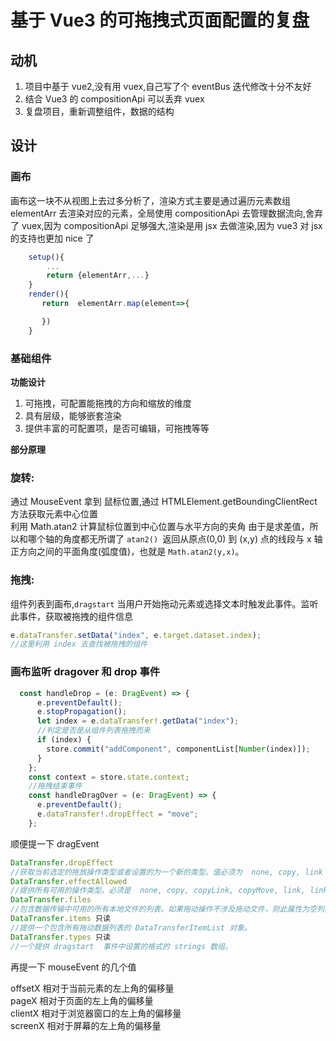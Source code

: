 # 基于 Vue3 的可拖拽式页面配置的复盘

## 动机

1. 项目中基于 vue2,没有用 vuex,自己写了个 eventBus 迭代修改十分不友好
2. 结合 Vue3 的 compositionApi 可以丢弃 vuex
3. 复盘项目，重新调整组件，数据的结构

## 设计

### 画布

画布这一块不从视图上去过多分析了，渲染方式主要是通过遍历元素数组 elementArr 去渲染对应的元素，全局使用 compositionApi 去管理数据流向,舍弃了 vuex,因为 compositionApi 足够强大,渲染是用 jsx 去做渲染,因为 vue3 对 jsx 的支持也更加 nice 了

```javascript
    setup(){
        ...
        return {elementArr,...}
    }
    render(){
       return  elementArr.map(element=>{

       })
    }
```

### 基础组件

**功能设计**

1. 可拖拽，可配置能拖拽的方向和缩放的维度
2. 具有层级，能够嵌套渲染
3. 提供丰富的可配置项，是否可编辑，可拖拽等等

**部分原理**

### 旋转:

通过 MouseEvent 拿到 鼠标位置,通过 HTMLElement.getBoundingClientRect 方法获取元素中心位置  
利用 Math.atan2 计算鼠标位置到中心位置与水平方向的夹角
由于是求差值，所以和哪个轴的角度都无所谓了
`atan2() `返回从原点(0,0) 到 (x,y) 点的线段与 x 轴正方向之间的平面角度(弧度值)，也就是 `Math.atan2(y,x)`。

### 拖拽:

组件列表到画布,`dragstart` 当用户开始拖动元素或选择文本时触发此事件。监听此事件，获取被拖拽的组件信息

```javascript
e.dataTransfer.setData("index", e.target.dataset.index);
//这里利用 index 去查找被拖拽的组件
```

### 画布监听 dragover 和 drop 事件

```javascript
  const handleDrop = (e: DragEvent) => {
      e.preventDefault();
      e.stopPropagation();
      let index = e.dataTransfer!.getData("index");
      //判定是否是从组件列表拖拽而来
      if (index) {
        store.commit("addComponent", componentList[Number(index)]);
      }
    };
    const context = store.state.context;
    //拖拽结束事件
    const handleDragOver = (e: DragEvent) => {
      e.preventDefault();
      e.dataTransfer!.dropEffect = "move";
    };

```

顺便提一下 dragEvent

```javascript
DataTransfer.dropEffect
//获取当前选定的拖放操作类型或者设置的为一个新的类型。值必须为  none, copy, link 或 move。
DataTransfer.effectAllowed
//提供所有可用的操作类型。必须是  none, copy, copyLink, copyMove, link, linkMove, move, all or uninitialized 之一。
DataTransfer.files
//包含数据传输中可用的所有本地文件的列表。如果拖动操作不涉及拖动文件，则此属性为空列表。
DataTransfer.items 只读
//提供一个包含所有拖动数据列表的 DataTransferItemList 对象。
DataTransfer.types 只读
//一个提供 dragstart  事件中设置的格式的 strings 数组。
```

再提一下 mouseEvent 的几个值

offsetX 相对于当前元素的左上角的偏移量  
pageX 相对于页面的左上角的偏移量  
clientX 相对于浏览器窗口的左上角的偏移量  
screenX 相对于屏幕的左上角的偏移量  

